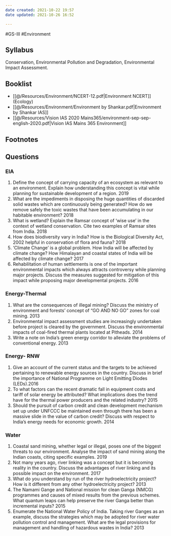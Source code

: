 ```yaml
---
date created: 2021-10-22 19:57
date updated: 2021-10-26 16:52

---
```


#GS-III #Environment

## Syllabus

Conservation, Environmental Pollution and Degradation, Environmental Impact Assessment.

## Booklist

- [[@/Resources/Environment/NCERT-12.pdf|Environment NCERT]] (Ecology)
- [[@/Resources/Environment/Environment by Shankar.pdf|Environment by Shankar IAS]]
- [[@/Resources/Vision IAS 2020 Mains365/environment-sep-sep-english-2020.pdf|Vision IAS Mains 365 Environment]]

## Footnotes

## Questions

### EIA

1. Define the concept of carrying capacity of an ecosystem as relevant to an environment. Explain how understanding this concept is vital while planning for sustainable development of a region.  2019
2. What are the impediments in disposing the huge quantities of discarded solid wastes which are continuously being generated? How do we remove safely the toxic wastes that have been accumulating in our habitable environment? 2018
3. What is wetland? Explain the Ramsar concept of ‘wise use’ in the context of wetland conservation. Cite two examples of Ramsar sites from India. 2018
4. How does biodiversity vary in India? How is the Biological Diversity Act, 2002 helpful in conservation of flora and fauna? 2018
5. ‘Climate Change’ is a global problem. How India will be affected by climate change? How Himalayan and coastal states of India will be affected by climate change? 2017
6. Rehabilitation of human settlements is one of the important environmental impacts which always attracts controversy while planning major projects. Discuss the measures suggested for mitigation of this impact while proposing major developmental projects. 2016

### Energy-Thermal

1. What are the consequences of illegal mining? Discuss the ministry of environment and forests’ concept of “GO AND NO GO” zones for coal mining. 2013
2. Environmental impact assessment studies are increasingly undertaken before project is cleared by the government. Discuss the environmental impacts of coal-fired thermal plants located at Pitheads. 2014
3. Write a note on India’s green energy corridor to alleviate the problems of conventional energy. 2013

### Energy- RNW

1. Give an account of the current status and the targets to be achieved pertaining to renewable energy sources in the country. Discuss in brief the importance of National Programme on Light Emitting Diodes (LEDs).2016
2. To what factors can the recent dramatic fall in equipment costs and tariff of solar energy be attributed? What implications does the trend have for the thermal power producers and the related industry? 2015
3. Should the pursuit of carbon credit and clean development mechanism set up under UNFCCC be maintained even through there has been a massive slide in the value of carbon credit? Discuss with respect to India’s energy needs for economic growth. 2014

### Water

1. Coastal sand mining, whether legal or illegal, poses one of the biggest threats to our environment. Analyse the impact of sand mining along the Indian coasts, citing specific examples. 2019
2. Not many years ago, river linking was a concept but it is becoming reality in the country. Discuss the advantages of river linking and its possible impact on the environment. 2017
3. What do you understand by run of the river hydroelectricity project? How is it different from any other hydroelectricity project? 2013
4. The Namami Gange and National mission for clean Ganga (NMCG) programmes and causes of mixed results from the previous schemes. What quantum leaps can help preserve the river Ganga better than incremental inputs? 2015
5. Enumerate the National Water Policy of India. Taking river Ganges as an example, discuss the strategies which may be adopted for river water pollution control and management. What are the legal provisions for management and handling of hazardous wastes in India? 2013
